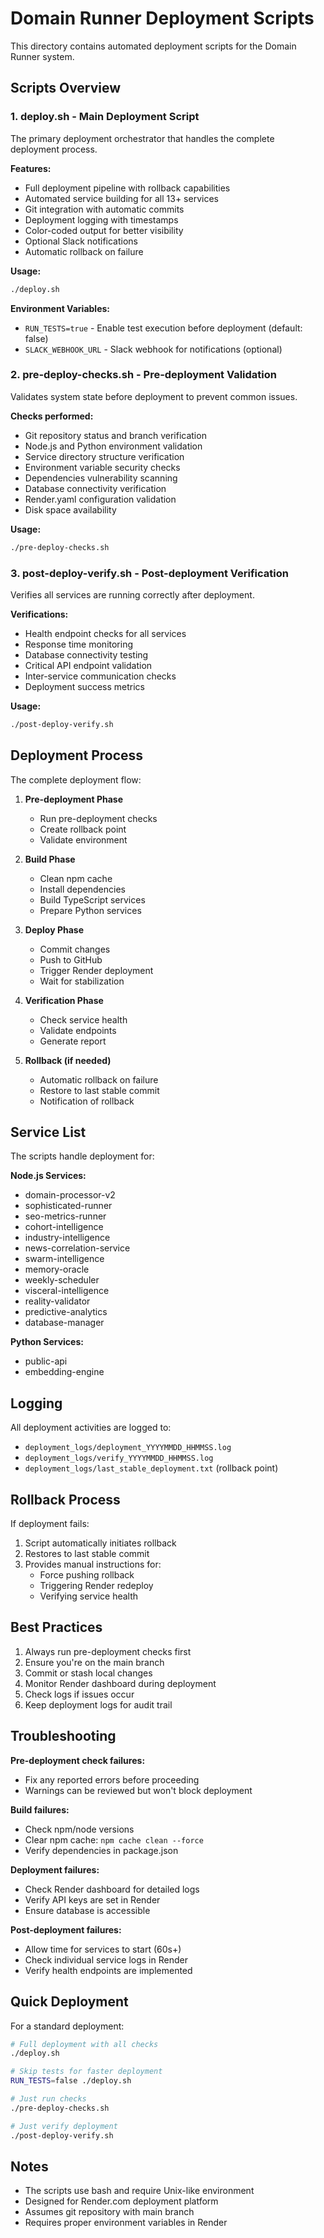 # Domain Runner Deployment Scripts

This directory contains automated deployment scripts for the Domain Runner system.

## Scripts Overview

### 1. deploy.sh - Main Deployment Script
The primary deployment orchestrator that handles the complete deployment process.

**Features:**
- Full deployment pipeline with rollback capabilities
- Automated service building for all 13+ services
- Git integration with automatic commits
- Deployment logging with timestamps
- Color-coded output for better visibility
- Optional Slack notifications
- Automatic rollback on failure

**Usage:**
```bash
./deploy.sh
```

**Environment Variables:**
- `RUN_TESTS=true` - Enable test execution before deployment (default: false)
- `SLACK_WEBHOOK_URL` - Slack webhook for notifications (optional)

### 2. pre-deploy-checks.sh - Pre-deployment Validation
Validates system state before deployment to prevent common issues.

**Checks performed:**
- Git repository status and branch verification
- Node.js and Python environment validation
- Service directory structure verification
- Environment variable security checks
- Dependencies vulnerability scanning
- Database connectivity verification
- Render.yaml configuration validation
- Disk space availability

**Usage:**
```bash
./pre-deploy-checks.sh
```

### 3. post-deploy-verify.sh - Post-deployment Verification
Verifies all services are running correctly after deployment.

**Verifications:**
- Health endpoint checks for all services
- Response time monitoring
- Database connectivity testing
- Critical API endpoint validation
- Inter-service communication checks
- Deployment success metrics

**Usage:**
```bash
./post-deploy-verify.sh
```

## Deployment Process

The complete deployment flow:

1. **Pre-deployment Phase**
   - Run pre-deployment checks
   - Create rollback point
   - Validate environment

2. **Build Phase**
   - Clean npm cache
   - Install dependencies
   - Build TypeScript services
   - Prepare Python services

3. **Deploy Phase**
   - Commit changes
   - Push to GitHub
   - Trigger Render deployment
   - Wait for stabilization

4. **Verification Phase**
   - Check service health
   - Validate endpoints
   - Generate report

5. **Rollback (if needed)**
   - Automatic rollback on failure
   - Restore to last stable commit
   - Notification of rollback

## Service List

The scripts handle deployment for:

**Node.js Services:**
- domain-processor-v2
- sophisticated-runner
- seo-metrics-runner
- cohort-intelligence
- industry-intelligence
- news-correlation-service
- swarm-intelligence
- memory-oracle
- weekly-scheduler
- visceral-intelligence
- reality-validator
- predictive-analytics
- database-manager

**Python Services:**
- public-api
- embedding-engine

## Logging

All deployment activities are logged to:
- `deployment_logs/deployment_YYYYMMDD_HHMMSS.log`
- `deployment_logs/verify_YYYYMMDD_HHMMSS.log`
- `deployment_logs/last_stable_deployment.txt` (rollback point)

## Rollback Process

If deployment fails:
1. Script automatically initiates rollback
2. Restores to last stable commit
3. Provides manual instructions for:
   - Force pushing rollback
   - Triggering Render redeploy
   - Verifying service health

## Best Practices

1. Always run pre-deployment checks first
2. Ensure you're on the main branch
3. Commit or stash local changes
4. Monitor Render dashboard during deployment
5. Check logs if issues occur
6. Keep deployment logs for audit trail

## Troubleshooting

**Pre-deployment check failures:**
- Fix any reported errors before proceeding
- Warnings can be reviewed but won't block deployment

**Build failures:**
- Check npm/node versions
- Clear npm cache: `npm cache clean --force`
- Verify dependencies in package.json

**Deployment failures:**
- Check Render dashboard for detailed logs
- Verify API keys are set in Render
- Ensure database is accessible

**Post-deployment failures:**
- Allow time for services to start (60s+)
- Check individual service logs in Render
- Verify health endpoints are implemented

## Quick Deployment

For a standard deployment:
```bash
# Full deployment with all checks
./deploy.sh

# Skip tests for faster deployment
RUN_TESTS=false ./deploy.sh

# Just run checks
./pre-deploy-checks.sh

# Just verify deployment
./post-deploy-verify.sh
```

## Notes

- The scripts use bash and require Unix-like environment
- Designed for Render.com deployment platform
- Assumes git repository with main branch
- Requires proper environment variables in Render
